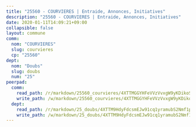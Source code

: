 ```yaml
---
title: "25560 - COURVIERES | Entraide, Annonces, Initiatives"
description: "25560 - COURVIERES | Entraide, Annonces, Initiatives"
date: 2020-01-11T14:09:21+09:00
collapsible: false
layout: commune
comm:
  nom: "COURVIERES"
  slug: courvieres
  cp: "25560"
dept:
  nom: "Doubs"
  slug: doubs
  num: "25"
peerpad:
  comm:
    read_path: /r/markdown/25560_courvieres/4XTTMGGYHFeVVzVvxgW9yKDikoSw7bK5UDPkHNXKG6BUeA7fU
    write_path: /w/markdown/25560_courvieres/4XTTMGGYHFeVVzVvxgW9yKDikoSw7bK5UDPkHNXKG6BUeA7fU-K3TgTmZijPXagZq6ZnDzYzz1PRwBvPS3GnhETxqGJ2z5XGjSVyVYWnuFoWNkQhiixP3kfAC7edDznyuF4uRXAstMP73ntVF7CosL4oJP8rayW7YywY5fwPvX1PAY3HUt7q5jsEVC
  dept:
    read_path: /r/markdown/25_doubs/4XTTM9HdyFdcsmEJw91cq1yramubS2Nmf1ps2s84xcMxY74Zv
    write_path: /w/markdown/25_doubs/4XTTM9HdyFdcsmEJw91cq1yramubS2Nmf1ps2s84xcMxY74Zv-K3TgURza6A4QY75MscA2g52nUX9tjMQaHW9mgBSgyRKNNp3M6gkaXA9iDDtpbSx22mTSZbQLYS1izbwsznz8e9u5BERCmGKxZ379xV2nAaDe1bGyxrjytc7G1EcbGtknRFYQ1Lxp
---
```


